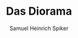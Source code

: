 ---
image: /assets/images/spiker/14b.jpg
author: Samuel Heinrich Spiker
artist: 
engraver: 
title: "Das Diorama"
subtitle: 
tags:
  - Theatre
layout: post
---